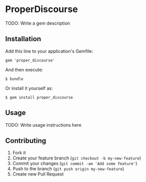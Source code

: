 # ProperDiscourse

TODO: Write a gem description

## Installation

Add this line to your application's Gemfile:

    gem 'proper_discourse'

And then execute:

    $ bundle

Or install it yourself as:

    $ gem install proper_discourse

## Usage

TODO: Write usage instructions here

## Contributing

1. Fork it
2. Create your feature branch (`git checkout -b my-new-feature`)
3. Commit your changes (`git commit -am 'Add some feature'`)
4. Push to the branch (`git push origin my-new-feature`)
5. Create new Pull Request
